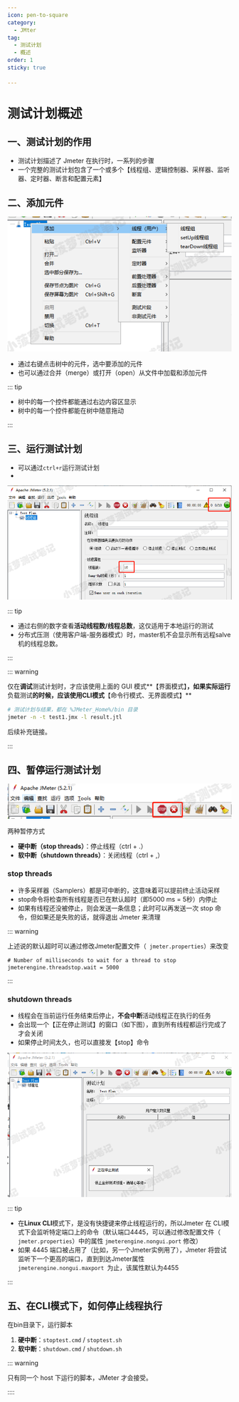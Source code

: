```yaml
---
icon: pen-to-square
category:
  - JMter
tag:
  - 测试计划
  - 概述
order: 1
sticky: true

---
```


# 测试计划概述

## 一、测试计划的作用

- 测试计划描述了 Jmeter 在执行时，一系列的步骤
- 一个完整的测试计划包含了一个或多个【线程组、逻辑控制器、采样器、监听器、定时器、断言和配置元素】

 

## 二、添加元件

![img](/assets/jmeter/1896874-20200426132704174-1329470436.png)

- 通过右键点击树中的元件，选中要添加的元件
- 也可以通过合并（merge）或打开（open）从文件中加载和添加元件

 ::: tip

- 树中的每一个控件都能通过右边内容区显示
- 树中的每一个控件都能在树中随意拖动

:::

 

## 三、运行测试计划

- 可以通过`ctrl+r`运行测试计划
- 

![img](/assets/jmeter/1896874-20200426135000017-777407546.png)

::: tip

- 通过右侧的数字查看**活动线程数/线程总数**，这仅适用于本地运行的测试
- 分布式压测（使用客户端-服务器模式）时，master机不会显示所有远程salve机的线程总数。

::: 

::: warning

仅在**调试**测试计划时，才应该使用上面的 GUI 模式**【界面模式】**，如果实际运行**负载测试**的时候，应该使用CLI模式**【命令行模式、无界面模式】**

```bash
# 测试计划与结果，都在 %JMeter_Home%/bin 目录
jmeter -n -t test1.jmx -l result.jtl 
```

后续补充链接。

:::

 

## 四、暂停运行测试计划

![img](/assets/jmeter/1896874-20200426141238109-361881862.png)

两种暂停方式

- **硬中断（stop threads）**：停止线程（ctrl + .）
- **软中断（shutdown threads）**：关闭线程（ctrl + ,）

 

### stop threads

- 许多采样器（Samplers）都是可中断的，这意味着可以提前终止活动采样
- stop命令将检查所有线程是否已在默认超时（即5000 ms = 5秒）内停止
- 如果有线程还没被停止，则会发送一条信息；此时可以再发送一次 stop 命令，但如果还是失败的话，就得退出 Jmeter 来清理

::: warning

上述说的默认超时可以通过修改Jmeter配置文件（` jmeter.properties`）来改变 

```properties
# Number of milliseconds to wait for a thread to stop
jmeterengine.threadstop.wait = 5000
```

::: 

### shutdown threads

- 线程会在当前运行任务结束后停止，**不会中断**活动线程正在执行的任务
- 会出现一个【正在停止测试】的窗口（如下图），直到所有线程都运行完成了才会关闭
- 如果停止时间太久，也可以直接发【stop】命令

![img](/assets/jmeter/1896874-20200426141455471-928434893.png)

 ::: tip

- 在**Linux CLI**模式下，是没有快捷键来停止线程运行的，所以Jmeter 在 CLI模式下会监听特定端口上的命令（默认端口4445，可以通过修改配置文件（` jmeter.properties`）中的属性 `jmeterengine.nongui.port` 修改）
- 如果 4445 端口被占用了（比如，另一个Jmeter实例用了），Jmeter 将尝试监听下一个更高的端口，直到到达Jmeter属性 `jmeterengine.nongui.maxport `为止，该属性默认为4455

 :::

## 五、在CLI模式下，如何停止线程执行

在bin目录下，运行脚本

1. **硬中断**：`stoptest.cmd` / `stoptest.sh` 
2. **软中断**：`shutdown.cmd` / `shutdown.sh` 

::: warning 

只有同一个 host 下运行的脚本，JMeter 才会接受。

::::